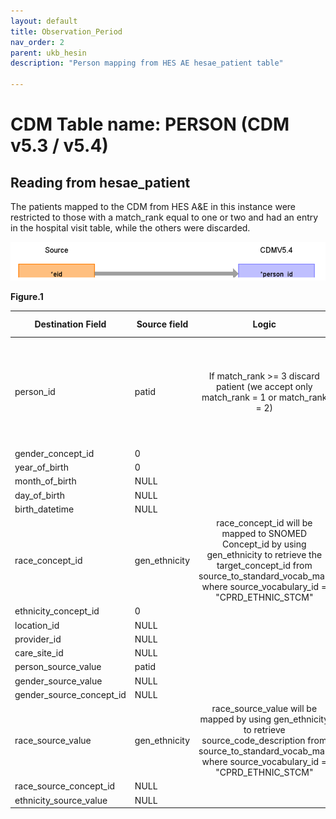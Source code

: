 ```yaml
---
layout: default
title: Observation_Period
nav_order: 2
parent: ukb_hesin
description: "Person mapping from HES AE hesae_patient table"

---
```


# CDM Table name: PERSON (CDM v5.3 / v5.4)

## Reading from hesae_patient

The patients mapped to the CDM from HES A&E in this instance were restricted to those with a match_rank equal to one or two and had an entry in the hospital visit table, while the others were discarded.



![](images/image2.png)

**Figure.1**

| Destination Field | Source field | Logic | Comment field |
| --- | --- | :---: | --- |
| person_id | patid |  	If match_rank >= 3 discard patient (we accept only match_rank = 1 or match_rank = 2)|  Data like gender, year_of_birth, location_id, Care_site_id comes from AURUM/GOLD as the data are linked to them.|
| gender_concept_id | 0 | | |
| year_of_birth | 0 | | |
| month_of_birth |NULL |  | |
| day_of_birth |NULL  |  |  |
| birth_datetime |NULL  |  |  |
| race_concept_id | gen_ethnicity |race_concept_id will be mapped to SNOMED Concept_id by using gen_ethnicity to retrieve the target_concept_id from source_to_standard_vocab_map where source_vocabulary_id = "CPRD_ETHNIC_STCM" | |
| ethnicity_concept_id | 0 |  |   |
| location_id |NULL  |  |  |
| provider_id |NULL  |  |  |
| care_site_id |NULL | |  |
| person_source_value | patid |  |  |
| gender_source_value |NULL |  | |
| gender_source_concept_id |NULL  |  |  |
| race_source_value | gen_ethnicity|race_source_value will be mapped by using gen_ethnicity to retrieve source_code_description from source_to_standard_vocab_map where source_vocabulary_id = "CPRD_ETHNIC_STCM" | |
| race_source_concept_id | NULL | |
| ethnicity_source_value | NULL |  |  | 
